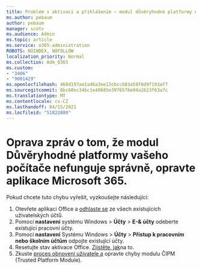 ```yaml
---
title: Problém s aktivací a přihlášením – modul důvěryhodné platformy nefunguje správně.
ms.author: pebaum
author: pebaum
manager: scotv
ms.audience: Admin
ms.topic: article
ms.service: o365-administration
ROBOTS: NOINDEX, NOFOLLOW
localization_priority: Normal
ms.collection: Adm_O365
ms.custom:
- "3406"
- "9001429"
ms.openlocfilehash: 468d197ae1ad6a3ee13cbcc683a59f0d9f193af7
ms.sourcegitcommit: 8bc60ec34bc1e40685e3976576e04a2623f63a7c
ms.translationtype: MT
ms.contentlocale: cs-CZ
ms.lasthandoff: 04/15/2021
ms.locfileid: "51822880"
---
```

# <a name="fixing-the-microsoft-365-apps-your-computers-trusted-platform-module-is-not-functioning-properly-message"></a>Oprava zpráv o tom, že modul Důvěryhodné platformy vašeho počítače nefunguje správně, opravte aplikace Microsoft 365.

Pokud chcete tuto chybu vyřešit, vyzkoušejte následující:

1. Otevřete aplikaci Office a [odhlaste se](https://support.office.com/article/5a20dc11-47e9-4b6f-945d-478cb6d92071) ze všech existujících uživatelských účtů.   
2. Pomocí **nastavení** systému Windows  >  **Účty**  >  **E-& účty** odeberte existující pracovní účty. 
3. Pomocí **nastavení** Systému Windows  >  **Účty**  >  **Přístup k pracovním nebo školním účtům** odpojte existující účty. 
4. Resetujte stav aktivace Office. [Zjistěte, jak](https://docs.microsoft.com/office365/troubleshoot/activation/reset-office-365-proplus-activation-state
)na to.
5. Zkuste [proces obnovení uživatele a](https://docs.microsoft.com/office365/troubleshoot/administration/connection-issue-when-sign-in-office-2016#symptom-2) opravte chyby modulu ČIPM (Trusted Platform Module).
